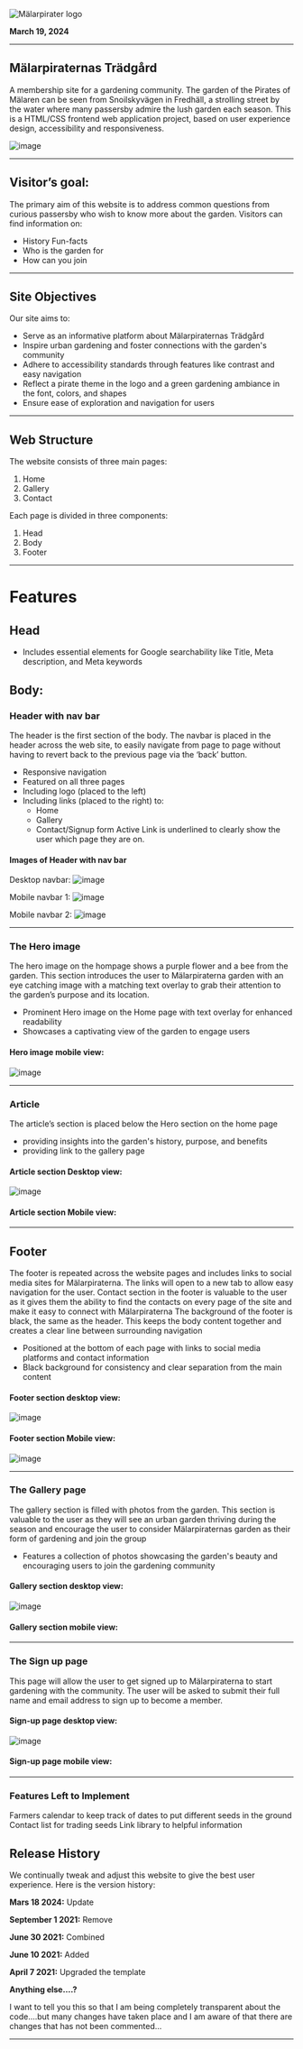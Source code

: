
![Mälarpirater logo](https://github.com/Josseyo/Malarpiraterna/assets/159940877/3e1833e2-ebb5-497b-a214-6e4cabf5d848)


**March 19, 2024**

------
## Mälarpiraternas Trädgård

A membership site for a gardening community.  The garden of the Pirates of Mälaren can  be seen from Snoilskyvägen in Fredhäll, a strolling street by the water where  many passersby admire the lush garden each season. 
This  is a  HTML/CSS frontend web application project, based on user experience design, accessibility and responsiveness.

![image](https://github.com/Josseyo/Malarpiraterna/assets/159940877/8793cf30-538d-45b7-b262-092cdf8a83cb)

------
## Visitor’s goal:

The primary aim of this website is to address common questions  from curious passersby who wish to know more about the garden. Visitors can find information on:

- History Fun-facts 
- Who is the garden for
- How can you join
  
------
## Site Objectives

Our site aims to:
- Serve as an informative platform about Mälarpiraternas Trädgård
- Inspire urban gardening and foster connections with the garden's community
- Adhere to accessibility standards through features like contrast and easy navigation
- Reflect a pirate theme in the logo and a green gardening ambiance in the font, colors, and shapes
- Ensure ease of exploration and navigation for users

------
## Web Structure

The website consists of three main pages:
1. Home
2. Gallery
3. Contact

Each page is divided in three components:
1. Head
2. Body
3. Footer
   
------
# Features

## Head
- Includes essential elements for Google searchability like Title, Meta description, and Meta keywords

## Body:

### Header with nav bar
The header is the first section of the body.
The navbar is placed in the header across the web site, to easily navigate from page to page without having to revert back to the previous page via the ‘back’ button.

- Responsive navigation
- Featured on all three pages
- Including logo (placed  to the left) 
- Including links (placed to the right) to: 
  - Home 
  - Gallery
  - Contact/Signup form
  Active Link is underlined to clearly show the user which page they are on.
 
#### Images of Header with nav bar

Desktop navbar:
![image](https://github.com/Josseyo/Malarpiraterna/assets/159940877/5e287946-46d6-4f57-9c33-9526c33b4a46)

Mobile navbar 1:
![image](https://github.com/Josseyo/Malarpiraterna/assets/159940877/1a471270-8d6b-4462-ab9b-d9264f4d9188)

Mobile navbar 2:
![image](https://github.com/Josseyo/Malarpiraterna/assets/159940877/eca7279d-9ab9-4afb-855a-2c0c86758204)

------

### The Hero image
The hero image on the hompage shows a purple flower and a bee from the garden. This section introduces the user to Mälarpiraterna garden with an eye catching image 
with a matching text overlay to grab their attention to the garden’s purpose and its location. 

- Prominent Hero image on the Home page with text overlay for enhanced readability
- Showcases a captivating view of the garden to engage users

#### Hero image mobile view:

![image](https://github.com/Josseyo/Malarpiraterna/assets/159940877/94ac0ff6-c62e-4d73-a1d1-0380a9f61d9c)

------

### Article
The article’s section is placed below the Hero section on the home page
- providing insights into the garden's history, purpose, and benefits
- providing link to the gallery page

#### Article section Desktop view:

![image](https://github.com/Josseyo/Malarpiraterna/assets/159940877/09c4eb1c-e1a3-4688-a45a-aa7427b4fec6)

#### Article section Mobile view:



------

## Footer
The footer is repeated across the website pages and includes links to social media sites for Mälarpiraterna. The links will open to a new tab to allow easy navigation for the user.
Contact section in the footer is valuable to the user as it gives them the ability to find the contacts on every page of the site and make it easy to connect with Mälarpiraterna
The background of the footer is black, the same as the header. This keeps the body content together and creates a clear line between surrounding navigation

- Positioned at the bottom of each page with links to social media platforms and contact information
- Black background for consistency and clear separation from the main content

#### Footer section desktop view:

![image](https://github.com/Josseyo/Malarpiraterna/assets/159940877/5ce9f644-e951-40a8-9925-ab6c7b76a16b)

#### Footer section Mobile view:

![image](https://github.com/Josseyo/Malarpiraterna/assets/159940877/f6176bd2-0491-4ee2-b213-5f740d4c1567)

------
### The Gallery page

The gallery section is filled with photos from the garden. This section is valuable to the user as they will see an urban garden thriving during the season and encourage the user to consider Mälarpiraternas garden as their form of gardening and join the group

- Features a collection of photos showcasing the garden's beauty and encouraging users to join the gardening community

#### Gallery section desktop view:

![image](https://github.com/Josseyo/Malarpiraterna/assets/159940877/bc3df9e6-919c-4fff-a094-63c99240756a)

#### Gallery section mobile view:


------

### The Sign up page
This page will allow the user to get signed up to Mälarpiraterna to start gardening with the community. The user will be asked to submit their full name and email address to sign up to become a member.

#### Sign-up page desktop view:

![image](https://github.com/Josseyo/Malarpiraterna/assets/159940877/de94684f-b3f4-4abb-a792-1001defda62c)

#### Sign-up page mobile view:

------

### Features Left to Implement
Farmers calendar to keep track of dates to put different seeds in the ground
Contact list for trading seeds
Link library to helpful information 






## Release History

We continually tweak and adjust this website to give the best user experience. Here is the version history:

**Mars 18 2024:** Update 

**September 1 2021:** Remove 

**June 30 2021:** Combined 

**June 10 2021:** Added

**April 7 2021:** Upgraded the template 


**Anything else….?**

I want to tell you this so that I am being completely transparent about the code....but many changes have taken place and I am aware of that there are changes that has not been commented...



---


